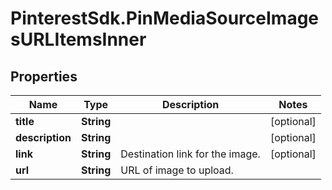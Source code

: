 # PinterestSdk.PinMediaSourceImagesURLItemsInner

## Properties

Name | Type | Description | Notes
------------ | ------------- | ------------- | -------------
**title** | **String** |  | [optional] 
**description** | **String** |  | [optional] 
**link** | **String** | Destination link for the image. | [optional] 
**url** | **String** | URL of image to upload. | 


